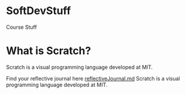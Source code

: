 # SoftDevStuff
Course Stuff
# What is Scratch?
Scratch is a visual programming language developed at MIT.

Find your reflective journal here [reflectiveJournal.md](./reflections/reflectiveJournal.md)
Scratch is a visual programming language developed at MIT.
